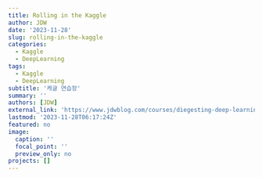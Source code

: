 ```yaml
---
title: Rolling in the Kaggle
author: JDW
date: '2023-11-28'
slug: rolling-in-the-kaggle
categories:
  - Kaggle
  - DeepLearning
tags:
  - Kaggle
  - DeepLearning
subtitle: '케글 연습장'
summary: ''
authors: [JDW]
external_link: 'https://www.jdwblog.com/courses/diegesting-deep-learning/'
lastmod: '2023-11-28T06:17:24Z'
featured: no
image:
  caption: ''
  focal_point: ''
  preview_only: no
projects: []
---
```

